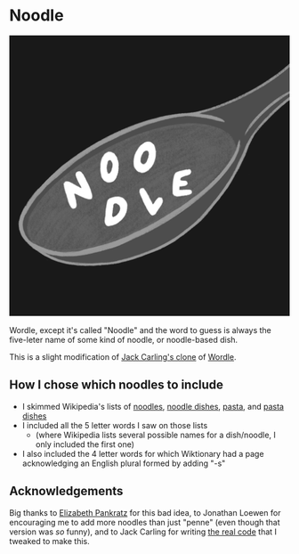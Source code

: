 # Noodle

![a drawing of a spoonful of alphabet soup, with the letters spelling out "noodle"](public/opengraph-noodle.png)

Wordle, except it's called "Noodle" and the word to guess is always the five-leter name of some kind of noodle, or noodle-based dish.

This is a slight modification of [Jack Carling's clone](https://github.com/jack-carling/wordle) of [Wordle](https://www.powerlanguage.co.uk/wordle/).

## How I chose which noodles to include

- I skimmed Wikipedia's lists of [noodles](https://en.wikipedia.org/wiki/List_of_noodles), [noodle dishes](https://en.wikipedia.org/wiki/List_of_noodle_dishes), [pasta](https://en.wikipedia.org/wiki/List_of_pasta), and [pasta dishes](https://en.wikipedia.org/wiki/List_of_pasta_dishes)
- I included all the 5 letter words I saw on those lists
  - (where Wikipedia lists several possible names for a dish/noodle, I only included the first one)
- I also included the 4 letter words for which Wiktionary had a page acknowledging an English plural formed by adding "-s"

## Acknowledgements

Big thanks to [Elizabeth Pankratz](https://github.com/epankratz) for this bad idea, to Jonathan Loewen for encouraging me to add more noodles than just "penne" (even though that version was *so* funny), and to Jack Carling for writing [the real code](https://github.com/jack-carling/wordle) that I tweaked to make this.
